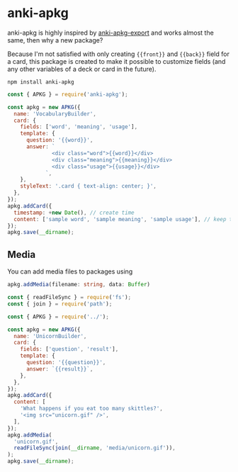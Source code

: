 # anki-apkg

anki-apkg is highly inspired by [anki-apkg-export](https://github.com/repeat-space/anki-apkg-export/) and works almost the same, then why a new package?

Because I'm not satisfied with only creating `{{front}}` and `{{back}}` field for a card, this package is created to make it possible to customize fields (and any other variables of a deck or card in the future).

```
npm install anki-apkg
```

```js
const { APKG } = require('anki-apkg');

const apkg = new APKG({
  name: 'VocabularyBuilder',
  card: {
    fields: ['word', 'meaning', 'usage'],
    template: {
      question: '{{word}}',
      answer: `
              <div class="word">{{word}}</div>
              <div class="meaning">{{meaning}}</div>
              <div class="usage">{{usage}}</div>
            `,
    },
    styleText: '.card { text-align: center; }',
  },
});
apkg.addCard({
  timestamp: +new Date(), // create time
  content: ['sample word', 'sample meaning', 'sample usage'], // keep the order same as `fields` defined above
});
apkg.save(__dirname);
```

## Media

You can add media files to packages using

```ts
apkg.addMedia(filename: string, data: Buffer)
```

```js
const { readFileSync } = require('fs');
const { join } = require('path');

const { APKG } = require('../');

const apkg = new APKG({
  name: 'UnicornBuilder',
  card: {
    fields: ['question', 'result'],
    template: {
      question: '{{question}}',
      answer: `{{result}}`,
    },
  },
});
apkg.addCard({
  content: [
    'What happens if you eat too many skittles?',
    '<img src="unicorn.gif" />',
  ],
});
apkg.addMedia(
  'unicorn.gif',
  readFileSync(join(__dirname, 'media/unicorn.gif')),
);
apkg.save(__dirname);
```
